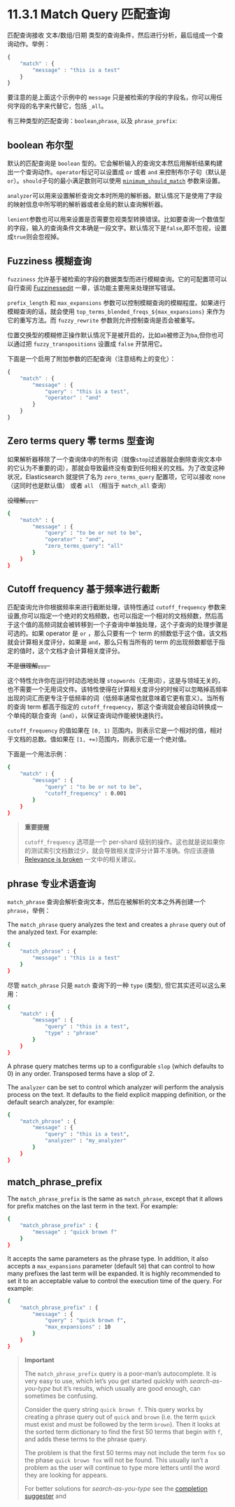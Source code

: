 # 11.3.1 Match Query 匹配查询

匹配查询接收 文本/数组/日期 类型的查询条件，然后进行分析，最后组成一个查询动作。举例：

```javascript
{
    "match" : {
        "message" : "this is a test"
    }
}
```

要注意的是上面这个示例中的 `message` 只是被检索的字段的字段名，你可以用任何字段的名字来代替它，包括 `_all`。

有三种类型的匹配查询：`boolean`,`phrase`, 以及 `phrase_prefix`:

## boolean 布尔型

默认的匹配查询是 `boolean` 型的。它会解析输入的查询文本然后用解析结果构建出一个查询动作。`operator`标记可以设置成 `or` 或者 `and` 来控制布尔子句（默认是 `or`）。`should`子句的最小满足数则可以使用 [`minimum_should_match`](https://www.elastic.co/guide/en/elasticsearch/reference/current/query-dsl-minimum-should-match.html) 参数来设置。

`analyzer`可以用来设置解析查询文本时所用的解析器。默认情况下是使用了字段的映射信息中所写明的解析器或者全局的默认查询解析器。

`lenient`参数也可以用来设置是否需要忽视类型转换错误。比如要查询一个数值型的字段，输入的查询条件文本确是一段文字。默认情况下是`false`,即不忽视，设置成`true`则会忽视掉。

## Fuzziness 模糊查询

`fuzziness` 允许基于被检索的字段的数据类型而进行模糊查询。它的可配置项可以自行查阅 [Fuzzinessedit](https://www.elastic.co/guide/en/elasticsearch/reference/current/common-options.html#fuzziness) 一章，该功能主要用来处理拼写错误。

`prefix_length` 和 `max_expansions` 参数可以控制模糊查询的模糊程度。如果进行模糊查询的话，就会使用 `top_terms_blended_freqs_${max_expansions}` 来作为它的重写方法。而 `fuzzy_rewrite` 参数则允许控制查询是否会被重写。

位置交换型的模糊修正操作默认情况下是被开启的，比如`ab`被修正为`ba`,但你也可以通过把 `fuzzy_transpositions` 设置成 `false` 开禁用它。

下面是一个启用了附加参数的匹配查询（注意结构上的变化）：

```javascript
{
    "match" : {
        "message" : {
            "query" : "this is a test",
            "operator" : "and"
        }
    }
}
```

## Zero terms query 零 terms 型查询

如果解析器移除了一个查询体中的所有词（就像`stop`过滤器就会删除查询文本中的它认为不重要的词），那就会导致最终没有查到任何相关的文档。为了改变这种状况，Elasticsearch 就提供了名为 `zero_terms_query` 配置项，它可以接收 `none`（这同时也是默认值） 或者 `all` （相当于 `match_all` 查询）

~~没理解。。。~~

```bash
{
    "match" : {
        "message" : {
            "query" : "to be or not to be",
            "operator" : "and",
            "zero_terms_query": "all"
        }
    }
}
```

## Cutoff frequency 基于频率进行截断

匹配查询允许你根据频率来进行截断处理，该特性通过 `cutoff_frequency` 参数来设置,你可以指定一个绝对的文档频数，也可以指定一个相对的文档频数，然后高于这个值的高频词就会被转移到一个子查询中单独处理，这个子查询的处理步骤是可选的。如果 operator 是 `or` ，那么只要有一个 term 的频数低于这个值，该文档就会计算相关度评分，如果是 `and`，那么只有当所有的 term 的出现频数都低于指定的值时，这个文档才会计算相关度评分。

~~不是很理解。。。~~

这个特性允许你在运行时动态地处理 `stopwords`（无用词），这是与领域无关的，也不需要一个无用词文件。该特性使得在计算相关度评分的时候可以忽略掉高频率出现的词汇而更专注于低频率的词（低频率通常也就意味着它更有意义）。当所有的查询 term 都高于指定的 `cutoff_frequency`，那这个查询就会被自动转换成一个单纯的联合查询（`and`），以保证查询动作能被快速执行。

`cutoff_frequency` 的值如果在 `[0, 1)` 范围内，则表示它是一个相对的值，相对于文档的总数。值如果在 `[1, +∞)`范围内，则表示它是一个绝对值。

下面是一个用法示例：

```bash
{
    "match" : {
        "message" : {
            "query" : "to be or not to be",
            "cutoff_frequency" : 0.001
        }
    }
}
```

> **重要提醒**
> 
> `cutoff_frequency` 选项是一个 per-shard 级别的操作。这也就是说如果你的测试索引文档数过少，就会导致相关度评分计算不准确。你应该遵循 [Relevance is broken](https://www.elastic.co/guide/en/elasticsearch/guide/2.x/relevance-is-broken.html) 一文中的相关建议。

## phrase 专业术语查询

`match_phrase` 查询会解析查询文本，然后在被解析的文本之外再创建一个 `phrase`，举例：

The `match_phrase` query analyzes the text and creates a `phrase` query out of the analyzed text. For example:

```bash
{
    "match_phrase" : {
        "message" : "this is a test"
    }
}
```

尽管 `match_phrase` 只是 `match` 查询下的一种 `type` (类型), 但它其实还可以这么来用：

```bash
{
    "match" : {
        "message" : {
            "query" : "this is a test",
            "type" : "phrase"
        }
    }
}
```

A phrase query matches terms up to a configurable `slop` (which defaults to 0) in any order. Transposed terms have a slop of 2.

The `analyzer` can be set to control which analyzer will perform the analysis process on the text. It defaults to the field explicit mapping definition, or the default search analyzer, for example:

```bash
{
    "match_phrase" : {
        "message" : {
            "query" : "this is a test",
            "analyzer" : "my_analyzer"
        }
    }
}
```

## match_phrase_prefix

The `match_phrase_prefix` is the same as `match_phrase`, except that it allows for prefix matches on the last term in the text. For example:

```bash
{
    "match_phrase_prefix" : {
        "message" : "quick brown f"
    }
}
```

It accepts the same parameters as the phrase type. In addition, it also accepts a `max_expansions` parameter (default `50`) that can control to how many prefixes the last term will be expanded. It is highly recommended to set it to an acceptable value to control the execution time of the query. For example:

```bash
{
    "match_phrase_prefix" : {
        "message" : {
            "query" : "quick brown f",
            "max_expansions" : 10
        }
    }
}
```

> **Important**
> 
> The `match_phrase_prefix` query is a poor-man’s autocomplete. It is very easy to use, which let’s you get started quickly with *search-as-you-type* but it’s results, which usually are good enough, can sometimes be confusing.
>
> Consider the query string `quick brown f`. This query works by creating a phrase query out of `quick` and `brown` (i.e. the term `quick` must exist and must be followed by the term `brown`). Then it looks at the sorted term dictionary to find the first 50 terms that begin with `f`, and adds these terms to the phrase query.
>
> The problem is that the first 50 terms may not include the term `fox` so the phase `quick brown fox` will not be found. This usually isn’t a problem as the user will continue to type more letters until the word they are looking for appears.
>
> For better solutions for *search-as-you-type* see the [completion suggester](https://www.elastic.co/guide/en/elasticsearch/reference/current/search-suggesters-completion.html) and


